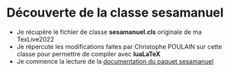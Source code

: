 # Découverte de la classe sesamanuel

- Je récupère le fichier de classe **sesamanuel.cls** originale de ma TexLive2022
- Je répercute les modifications faites par Christophe POULAIN sur cette classe pour permettre de compiler avec **luaLaTeX**
- Je commence la lecture de la [documentation du paquet sesamanuel](https://distrib-coffee.ipsl.jussieu.fr/pub/mirrors/ctan/macros/latex/contrib/sesamanuel/sesamath-doc-fr.pdf)